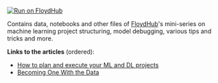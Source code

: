 [![Run on FloydHub](https://static.floydhub.com/button/button-small.svg)](https://floydhub.com/run)

Contains data, notebooks and other files of [FloydHub](https://www.floydhub.com)'s mini-series on machine learning project structuring, model debugging, various tips and tricks and more. 

**Links to the articles** (ordered):
- [How to plan and execute your ML and DL projects](https://blog.floydhub.com/structuring-and-planning-your-machine-learning-project/)
- [Becoming One With the Data](https://blog.floydhub.com/becoming-one-with-the-data/)
